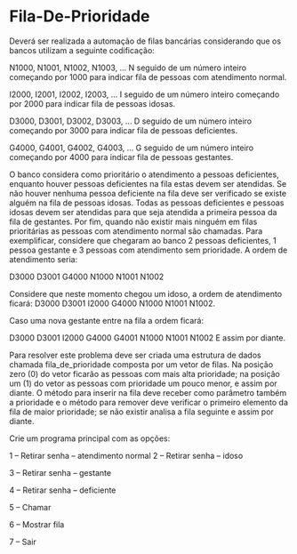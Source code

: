 # Fila-De-Prioridade

Deverá ser realizada a automação de filas bancárias considerando que os bancos utilizam a seguinte
codificação:

N1000, N1001, N1002, N1003, ... N seguido de um número inteiro começando por 1000 para indicar
fila de pessoas com atendimento normal.

I2000, I2001, I2002, I2003, ... I seguido de um número inteiro começando por 2000 para indicar fila
de pessoas idosas.

D3000, D3001, D3002, D3003, ... D seguido de um número inteiro começando por 3000 para indicar
fila de pessoas deficientes.

G4000, G4001, G4002, G4003, ... G seguido de um número inteiro começando por 4000 para indicar
fila de pessoas gestantes.


O banco considera como prioritário o atendimento a pessoas deficientes, enquanto houver pessoas
deficientes na fila estas devem ser atendidas. Se não houver nenhuma pessoa deficiente na fila deve
ser verificado se existe alguém na fila de pessoas idosas. Todas as pessoas deficientes e pessoas idosas
devem ser atendidas para que seja atendida a primeira pessoa da fila de gestantes. Por fim, quando
não existir mais ninguém em filas prioritárias as pessoas com atendimento normal são chamadas.
Para exemplificar, considere que chegaram ao banco 2 pessoas deficientes, 1 pessoa gestante e 3
pessoas com atendimento sem prioridade. A ordem de atendimento seria:

D3000 D3001 G4000 N1000 N1001 N1002

Considere que neste momento chegou um idoso, a ordem de atendimento ficará:
D3000 D3001 I2000 G4000 N1000 N1001 N1002.

Caso uma nova gestante entre na fila a ordem ficará:

D3000 D3001 I2000 G4000 G4001 N1000 N1001 N1002
E assim por diante.

Para resolver este problema deve ser criada uma estrutura de dados chamada fila_de_prioridade
composta por um vetor de filas. Na posição zero (0) do vetor ficarão as pessoas com mais alta
prioridade; na posição um (1) do vetor as pessoas com prioridade um pouco menor, e assim por diante.
O método para inserir na fila deve receber como parâmetro também a prioridade e o método para
remover deve verificar o primeiro elemento da fila de maior prioridade; se não existir analisa a fila
seguinte e assim por diante.



Crie um programa principal com as opções:

1 – Retirar senha – atendimento normal
2 – Retirar senha – idoso

3 – Retirar senha – gestante

4 – Retirar senha – deficiente

5 – Chamar

6 – Mostrar fila

7 – Sair

